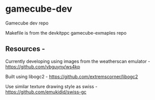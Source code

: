 # gamecube-dev
Gamecube dev repo

Makefile is from the devkitppc gamecube-exmaples repo

## Resources - 

Currently developing using images from the weatherscan emulator  - https://github.com/vbguyny/ws4kp

Built using libogc2 - https://github.com/extremscorner/libogc2

Use similar texture drawing style as swiss - https://github.com/emukidid/swiss-gc